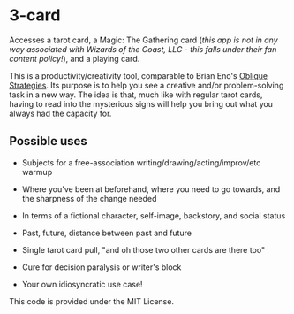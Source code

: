 # 3-card

Accesses a tarot card, a Magic: The Gathering card (*this app is not in any way associated with Wizards of the Coast, LLC - this falls under their fan content policy!*), and a playing card.

This is a productivity/creativity tool, comparable to Brian Eno's [Oblique Strategies](https://stoney.sb.org/eno/oblique.html). Its purpose is to help you see a creative and/or problem-solving task in a new way. The idea is that, much like with regular tarot cards, having to read into the mysterious signs will help you bring out what you always had the capacity for.

## Possible uses

* Subjects for a free-association writing/drawing/acting/improv/etc warmup

* Where you've been at beforehand, where you need to go towards, and the sharpness of the change needed

* In terms of a fictional character, self-image, backstory, and social status

* Past, future, distance between past and future

* Single tarot card pull, "and oh those two other cards are there too"

* Cure for decision paralysis or writer's block

* Your own idiosyncratic use case!

This code is provided under the MIT License.
